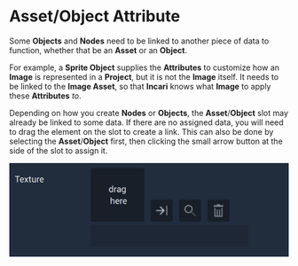# Asset/Object Attribute

Some **Objects** and **Nodes** need to be linked to another piece of data to function, whether that be an **Asset** or an **Object**.

For example, a **Sprite Object** supplies the **Attributes** to customize how an **Image** is represented in a **Project**, but it is not the **Image** itself. It needs to be linked to the **Image Asset**, so that **Incari** knows what **Image** to apply these **Attributes** _to_.

Depending on how you create **Nodes** or **Objects**, the **Asset**/**Object** slot may already be linked to some data. If there are no assigned data, you will need to drag the element on the slot to create a link. This can also be done by selecting the **Asset**/**Object** first, then clicking the small arrow button at the side of the slot to assign it.

![](../../../.gitbook/assets/assetobjattimage20232.gif)

